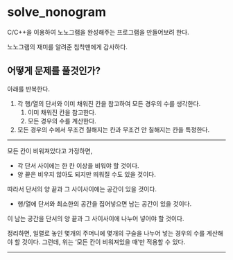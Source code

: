 # solve_nonogram

C/C++을 이용하여 노노그램을 완성해주는 프로그램을 만들어보려 한다.

노노그램의 재미를 알려준 침착맨에게 감사하다. 


## 어떻게 문제를 풀것인가?


아래를 반복한다.

1. 각 행/열의 단서와 이미 채워진 칸을 참고하여 모든 경우의 수를 생각한다. 
    1. 이미 채워진 칸을 참고한다.
    2. 모든 경우의 수를 계산한다.
2. 모든 경우의 수에서 무조건 칠해지는 칸과 무조건 안 칠해지는 칸을 특정한다.


---

모든 칸이 비워져있다고 가정하면,

- 각 단서 사이에는 한 칸 이상을 비워야 할 것이다.
- 양 끝은 비우지 않아도 되지만 띄워질 수도 있을 것이다.

따라서 단서의 양 끝과 그 사이사이에는 공간이 있을 것이다.

- 행/열에 단서와 최소한의 공간을 집어넣으면 남는 공간이 있을 것이다.

이 남는 공간을 단서의 양 끝과 그 사이사이에 나누어 넣어야 할 것이다.

정리하면, 일렬로 놓인 몇개의 주머니에 몇개의 구슬을 나누어 넣는 경우의 수를 계산해야 할 것이다. 그런데, 위는 ‘모든 칸이 비워져있을 때’만 적용할 수 있다.

---
